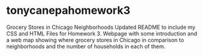 # tonycanepahomework3
Grocery Stores in Chicago Neighborhoods
Updated README to include my CSS and HTML Files for Homework 3. Webpage with some introduction and a web map showing where grocery stores in Chicago in comparison to neighborhoods and the number of households in each of them. 
